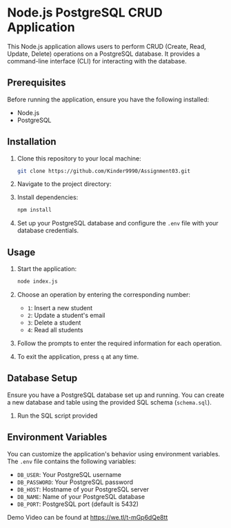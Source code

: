 # Node.js PostgreSQL CRUD Application

This Node.js application allows users to perform CRUD (Create, Read, Update, Delete) operations on a PostgreSQL database. It provides a command-line interface (CLI) for interacting with the database.

## Prerequisites

Before running the application, ensure you have the following installed:

- Node.js
- PostgreSQL

## Installation

1. Clone this repository to your local machine:

    ```bash
    git clone https://github.com/Kinder9990/Assignment03.git
    ```

2. Navigate to the project directory:

3. Install dependencies:

    ```bash
    npm install
    ```

4. Set up your PostgreSQL database and configure the `.env` file with your database credentials. 

## Usage

1. Start the application:

    ```bash
    node index.js
    ```

2. Choose an operation by entering the corresponding number:

    - `1`: Insert a new student
    - `2`: Update a student's email
    - `3`: Delete a student
    - `4`: Read all students

3. Follow the prompts to enter the required information for each operation.

4. To exit the application, press `q` at any time.

## Database Setup

Ensure you have a PostgreSQL database set up and running. You can create a new database and table using the provided SQL schema (`schema.sql`).


1. Run the SQL script provided
    

## Environment Variables

You can customize the application's behavior using environment variables. The `.env` file contains the following variables:

- `DB_USER`: Your PostgreSQL username
- `DB_PASSWORD`: Your PostgreSQL password
- `DB_HOST`: Hostname of your PostgreSQL server
- `DB_NAME`: Name of your PostgreSQL database
- `DB_PORT`:  PostgreSQL port (default is 5432)

Demo Video can be found at https://we.tl/t-mGp6dQe8tt
